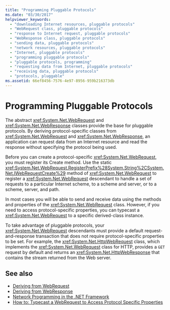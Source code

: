 ```yaml
---
title: "Programming Pluggable Protocols"
ms.date: "03/30/2017"
helpviewer_keywords: 
  - "downloading Internet resources, pluggable protocols"
  - "WebRequest class, pluggable protocols"
  - "response to Internet request, pluggable protocols"
  - "WebResponse class, pluggable protocols"
  - "sending data, pluggable protocols"
  - "network resources, pluggable protocols"
  - "Internet, pluggable protocols"
  - "programming pluggable protocols"
  - "pluggable protocols, programming"
  - "requesting data from Internet, pluggable protocols"
  - "receiving data, pluggable protocols"
  - "protocols, pluggable"
ms.assetid: 66ef8456-7576-4e97-8956-959b216373db
---
```

# Programming Pluggable Protocols
The abstract <xref:System.Net.WebRequest> and <xref:System.Net.WebResponse> classes provide the base for pluggable protocols. By deriving protocol-specific classes from <xref:System.Net.WebRequest> and <xref:System.Net.WebResponse>, an application can request data from an Internet resource and read the response without specifying the protocol being used.  
  
 Before you can create a protocol-specific <xref:System.Net.WebRequest>, you must register its Create method. Use the static <xref:System.Net.WebRequest.RegisterPrefix%28System.String%2CSystem.Net.IWebRequestCreate%29> method of <xref:System.Net.WebRequest> to register a <xref:System.Net.WebRequest> descendant to handle a set of requests to a particular Internet scheme, to a scheme and server, or to a scheme, server, and path.  
  
 In most cases you will be able to send and receive data using the methods and properties of the <xref:System.Net.WebRequest> class. However, if you need to access protocol-specific properties, you can typecast a <xref:System.Net.WebRequest> to a specific derived-class instance.  
  
 To take advantage of pluggable protocols, your <xref:System.Net.WebRequest> descendants must provide a default request-and-response transaction that does not require protocol-specific properties to be set. For example, the <xref:System.Net.HttpWebRequest> class, which implements the <xref:System.Net.WebRequest> class for HTTP, provides a `GET` request by default and returns an <xref:System.Net.HttpWebResponse> that contains the stream returned from the Web server.  
  
## See also

- [Deriving from WebRequest](deriving-from-webrequest.md)
- [Deriving from WebResponse](deriving-from-webresponse.md)
- [Network Programming in the .NET Framework](index.md)
- [How to: Typecast a WebRequest to Access Protocol Specific Properties](how-to-typecast-a-webrequest-to-access-protocol-specific-properties.md)
